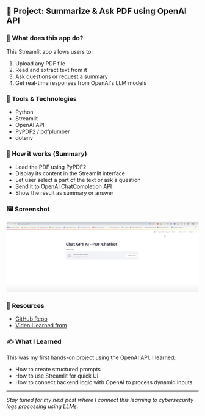 ## 🧠 Project: Summarize & Ask PDF using OpenAI API

### 📌 What does this app do?
This Streamlit app allows users to:
1. Upload any PDF file
2. Read and extract text from it
3. Ask questions or request a summary
4. Get real-time responses from OpenAI's LLM models

### 🧰 Tools & Technologies
- Python
- Streamlit
- OpenAI API
- PyPDF2 / pdfplumber
- dotenv

### 🧪 How it works (Summary)
- Load the PDF using PyPDF2
- Display its content in the Streamlit interface
- Let user select a part of the text or ask a question
- Send it to OpenAI ChatCompletion API
- Show the result as summary or answer

### 🖼 Screenshot
![App Screenshot](screenshot.png)

### 🔗 Resources
- [GitHub Repo](https://github.com/elbazhazem/summarize_ask_pdf)
- [Video I learned from](https://www.youtube.com/watch?v=yq803m5ESXI)

### ✍️ What I Learned
This was my first hands-on project using the OpenAI API. I learned:
- How to create structured prompts
- How to use Streamlit for quick UI
- How to connect backend logic with OpenAI to process dynamic inputs

---

*Stay tuned for my next post where I connect this learning to cybersecurity logs processing using LLMs.*
